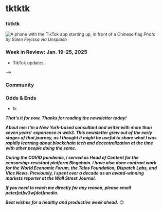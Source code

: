 # tktktk
### tktktk

![A phone with the TikTok app starting up, in front of a Chinese flag](https://w3w.news/img/solen-feyissa-2400.jpg)
*Photo by Solen Feyissa via Unsplash*

<!--

100-word lede item. A possibility for next week...

DUMBDEMS: Unpack Democrats two awful ideas about crypto: 1) It's all fraud. 2) It's all going away.

 -->

### Week in Review: Jan. 19-25, 2025

<!--

Cutting room floor from last week...

- Disney/Fubu machinations over sports streaming: https://slate.com/technology/2025/01/disney-fubo-hulu-merger-live-sports-monopoly.html

- https://www.nytimes.com/2025/01/16/us/politics/biden-trump-cybersecurity.html

- Preview Trump admin. Could have unintended positive, negative effects. Relevant Politico story: https://www.politico.com/news/2025/01/14/crypto-industry-plans-remake-washington-00198012 | Forbes: https://www.forbes.com/sites/digital-assets/2025/01/14/leak-reveals-imminent-trump-game-changer-100-trillion-bitcoin-price-predicted/ | https://www.nbcnews.com/politics/donald-trump/elon-musk-jeff-bezos-mark-zuckberg-trump-inauguration-rcna187629

- https://slate.com/technology/2025/01/mark-zuckerberg-meta-threads-destroyed-case-elon-musk-twitter.html

- Bitwise CEO says hundreds of companies may begin buying bitcoin for their corporate treasuries over the next 12-18 months: https://www.theblock.co/post/334483/bitwise-cio-corporate-bitcoin-acquisition-overlooked-megatrend

- Market updates: <!-- TK. Inauguration coming up next week, etc...

- **Wall Street marked the anniversary of listed bitcoin funds.** BlackRock's bitcoin ETF is the fastest growing ETF in history, says Bloomberg. <!-- Need link

- Dimon popping off again: https://www.coindesk.com/business/2025/01/13/jamie-dimon-still-sees-no-value-in-bitcoin

- Blockchain as a tool for Sharia compliance. https://cointelegraph.com/news/blockchain-best-fintech-ensure-sharia-ethics-exec

-->





<!--


- SEC suing Musk. | Judges ask SEC to explain its refusal to make crypto rules: https://www.coindesk.com/policy/2025/01/13/u-s-judges-demand-sec-explain-itself-for-rebuffing-requests-for-crypto-rules



- Cops misusing facial recognition https://www.washingtonpost.com/business/interactive/2025/police-artificial-intelligence-facial-recognition/

- LA prefab housing

-->


- TikTok updates. <!-- String below leftover from last week... In my defense, I will also poi'm also not pushing 80 years old, -->




<!-- Call for regulation for all

  TKTKT's   

Federal courts disagreed with that argument when TikTok's  



- Verge update on Sunday restoration of service: https://www.theverge.com/2025/1/19/24347280/tiktok-ban-shutdown-ends

- Reuters on the restoration: https://www.reuters.com/technology/tiktok-goes-dark-us-users-trump-says-save-tiktok-2025-01-19/

<!--  

America's politicians want you to know they are sorry to remove your access to TikTok. It was all a temporary misunderstanding, you see. But they had to do it to protect you from the Chinese Communist Party, because those people don't believe in freedom like we do.

There is all sorts of harm they might theoretically do, or perhaps have already done, while giving you unlimited web hosting capacity to exercise your constitutionally protected First Amendment right. So we had to ignore that last part in order to prevent the first part.


ure, you might only use it to post silly dances.  


And they might, possibly do really bad things to our country. Yes


Because of what these people may theoretically due to you, or perhaps have already done, albeit while giving you free web hosting for videos of you silly dancing

**America's newly enacted TikTok ban** is a perfect collision of our persistent pro-democracy self-image, our our discordant but undeniably increasing antidemocratic impulses, and our paralytic day-to-day politics.

The tension between America's pro-democracy self-image, rooted in events decades or centuries ago, versus the reality of its undeniably increasing antidemocratic impulses in the present day is boiling over in the newly effective TikTok ban.
Good news is the topic is very timely. Some unintended consequences to watch concerning the TikTok ban:

1. He's run Twitter into the ground.

2. There are fresh concerns about his acquisition.

3. Even in a best-case scenario, this would be an anticompetitive

The TikTok imbroglio should be a warning on three fronts for tech world.

1. The real threats to free speech are nation-states, not private moderation.
2. We need social regulation for everyone.
3. Educating users on infosec remains an uphill battle.

- News search w recent links on McCourt's people's bid for TikTok: https://duckduckgo.com/?q=tiktok+people%27s+bid+mccourt&t=brave&iar=news&ia=news&iai=https%3A%2F%2Fwww.msn.com%2Fen-us%2Fmoney%2Frealestate%2Ftiktok-bidder-frank-mccourt-says-his-offer-is-funded-complies-with-supreme-court%2Far-AA1xol7D

- CNN speculation on a possible Musk purchase: https://www.cnn.com/2025/01/14/tech/china-tiktok-sale-elon-musk-analysis/index.html

- CNN showed high percentage of TikTok users who are likely to migrate to YouTube and Instagram. In other words, our oligarchic giants will win from this.

- US market is very lucrative. Could ByteDance have a viable biz without it, though?

- Chinese disinfo could simply increase on poorly policed US-owned networks.

- What if other countries start getting skeptical about US-owned networks? https://bsky.app/profile/faineg.bsky.social/post/3lfqoiolsws2x

- Feature request: Why is there no option to report foreign disinformation?

- Remember, all our devices are still made in China.

Slate on the situation's dumbness: https://slate.com/technology/2025/01/tiktok-ban-congress-donald-trump-joe-biden-dumb.html

 -->-->

### Community

<!-- A bunch o' leftovers...

 Share out on Bsky...  https://slate.com/news-and-politics/2025/01/trump-cabinet-pete-hegseth-military-defense-worst-case-scenario.html

- https://unpromptedthoughts.substack.com/p/yes-we-really-do-need-another-ai | Shout out Barry's new Substack + add to your Substack recommendations for new subscribers.

- https://fortune.com/crypto/2025/01/14/crypto-sector-donates-cash-and-digital-currency-for-la-fire-relief-blockdaemon-and-ripple-help-lead-effort/

- MAGA-MAHA inaugural event: https://www.morningstar.com/news/accesswire/968041msn/join-us-at-the-maga-maha-crypto-leadership-conference-and-bitcoin-inaugural-ball


Anand links...

https://locusmag.com/2024/12/anand-vaidya-1976-2024/

https://philosophersmag.com/large-language-models-and-the-concept-of-bullshit/

https://anandvaidya.weebly.com/


 Some articles related to bizdev for w3w...
- https://hackernoon.com/7-content-loops-to-accelerate-sustainable-product-growth?source=rss
- https://www.ibm.com/think/insights/ai-in-journalism?ref=hackshackers.com

 Newsy Sunday reads...

- No one buys books. https://www.elysian.press/p/no-one-buys-books
- The case for letting Malibu burn: https://longreads.com/2018/12/04/the-case-for-letting-malibu-burn/


https://slate.com/culture/2025/01/david-lynch-dead-movies-twin-peaks-blue-velvet.html

-->

### Odds & Ends

- tk

_**That's it for now. Thanks for reading the newsletter today!**_

_**About me: I'm a New York-based consultant and writer with more than seven years' experience in web3. This newsletter grew out of the early stages of that journey, as I thought it might be useful to share what I was rapidly learning about blockchain tech and decentralization at the time with other people doing the same.**_

 _**During the COVID pandemic, I served as Head of Content for the censorship-resistant platform Blogchain. I have also done contract work for the World Economic Forum, the Telos Foundation, Dispatch Labs, and Vice News. Previously, I spent over a decade as an award-winning markets reporter at the Wall Street Journal.**_

 _**If you need to reach me directly for any reason, please email peter[at]w3w[dot]media.**_

 _**Best wishes for a healthy and productive week ahead.**_ 😊
